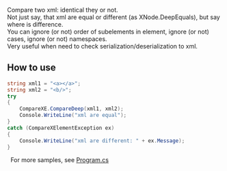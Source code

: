 Compare two xml: identical they or not.  
Not just say, that xml are equal or different (as XNode.DeepEquals), but say where is difference.  
You can ignore (or not) order of subelements in element, ignore (or not) cases, ignore (or not) namespaces.  
Very useful when need to check serialization/deserialization to xml.  

## How to use
```csharp
string xml1 = "<a></a>";
string xml2 = "<b/>";
try
{
    CompareXE.CompareDeep(xml1, xml2);
    Console.WriteLine("xml are equal");
}
catch (CompareXElementException ex)
{
    Console.WriteLine("xml are different: " + ex.Message);
}
```
 
For more samples, see [Program.cs](Program.cs)

